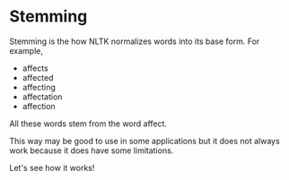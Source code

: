 # Stemming

Stemming is the how NLTK normalizes words into its base form. For example,

* affects
* affected
* affecting
* affectation
* affection

All these words stem from the word affect.

This way may be good to use in some applications but it does not always work because it does have some limitations.

Let's see how it works!

